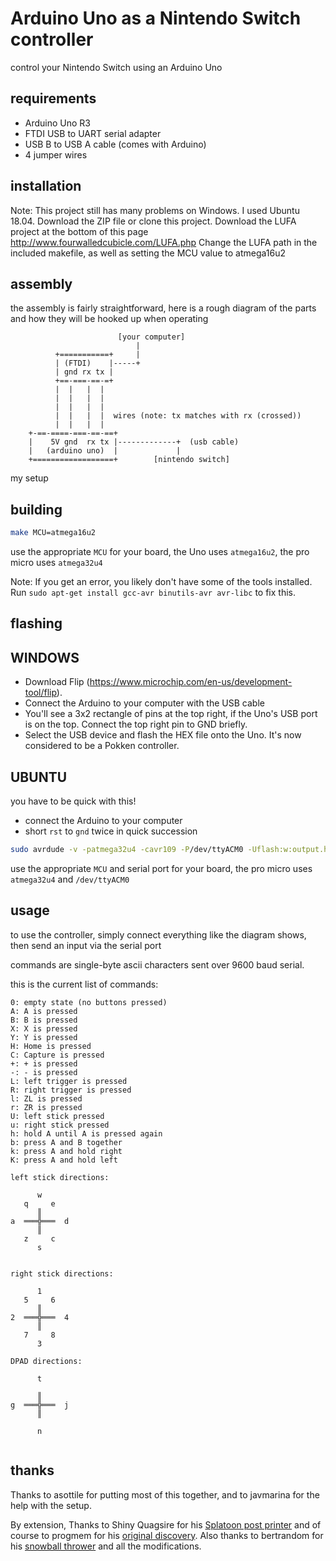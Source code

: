 # Arduino Uno as a Nintendo Switch controller

control your Nintendo Switch using an Arduino Uno

## requirements

- Arduino Uno R3
- FTDI USB to UART serial adapter
- USB B to USB A cable (comes with Arduino)
- 4 jumper wires

## installation

Note: This project still has many problems on Windows. I used Ubuntu 18.04.
Download the ZIP file or clone this project.
Download the LUFA project at the bottom of this page http://www.fourwalledcubicle.com/LUFA.php
Change the LUFA path in the included makefile, as well as setting the MCU value to atmega16u2

## assembly

the assembly is fairly straightforward, here is a rough diagram of the parts
and how they will be hooked up when operating

```
                        [your computer]
                            |
          +===========+     |
          | (FTDI)    |-----+ 
          | gnd rx tx |
          +==-===-==-=+
          |  |   |  |
          |  |   |  |
          |  |   |  |
          |  |   |  |  wires (note: tx matches with rx (crossed))
          |  |   |  |
    +-==-====-===-==-==+
    |    5V gnd  rx tx |-------------+  (usb cable)
    |   (arduino uno)  |             |
    +==================+        [nintendo switch]

```

my setup

## building

```bash
make MCU=atmega16u2
```

use the appropriate `MCU` for your board, the Uno uses `atmega16u2`, the pro micro uses `atmega32u4`

Note: If you get an error, you likely don't have some of the tools installed. 
Run `sudo apt-get install gcc-avr binutils-avr avr-libc` to fix this.

## flashing

WINDOWS
-----------------------------------------------------------------------------
- Download Flip (https://www.microchip.com/en-us/development-tool/flip).
- Connect the Arduino to your computer with the USB cable
- You'll see a 3x2 rectangle of pins at the top right, if the Uno's USB port is on the top. Connect the top right pin to GND briefly.
- Select the USB device and flash the HEX file onto the Uno. It's now considered to be a Pokken controller.

UBUNTU
------------------------------------------------------------------------------
you have to be quick with this!

- connect the Arduino to your computer
- short `rst` to `gnd` twice in quick succession

```bash
sudo avrdude -v -patmega32u4 -cavr109 -P/dev/ttyACM0 -Uflash:w:output.hex
```

use the appropriate `MCU` and serial port for your board, the pro micro uses
`atmega32u4` and `/dev/ttyACM0`

## usage

to use the controller, simply connect everything like the diagram shows, then send an input via the serial port

commands are single-byte ascii characters sent over 9600 baud serial.

this is the current list of commands:

```
0: empty state (no buttons pressed)
A: A is pressed
B: B is pressed
X: X is pressed
Y: Y is pressed
H: Home is pressed
C: Capture is pressed
+: + is pressed
-: - is pressed
L: left trigger is pressed
R: right trigger is pressed
l: ZL is pressed
r: ZR is pressed
U: left stick pressed
u: right stick pressed
h: hold A until A is pressed again
b: press A and B together
k: press A and hold right
K: press A and hold left

left stick directions:

      w
   q     e
      ║
a  ═══╬═══  d
      ║
   z     c
      s
      
      
right stick directions:

      1
   5     6
      ║
2  ═══╬═══  4
      ║
   7     8
      3
      
DPAD directions:

      t
         
      ║
g  ═══╬═══  j
      ║
         
      n
      
```

## thanks
Thanks to asottile for putting most of this together, and to javmarina for the help with the setup.

By extension,
Thanks to Shiny Quagsire for his [Splatoon post printer](https://github.com/shinyquagsire23/Switch-Fightstick) and of course to progmem for his [original discovery](https://github.com/progmem/Switch-Fightstick).
Also thanks to bertrandom for his [snowball thrower](https://github.com/bertrandom/snowball-thrower) and all the modifications.
